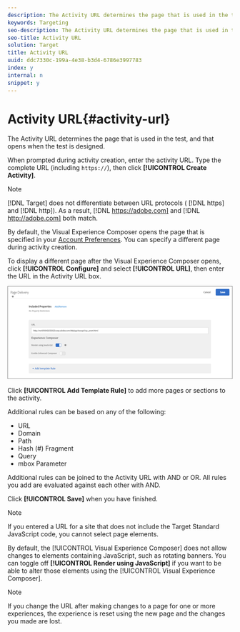 ```yaml
---
description: The Activity URL determines the page that is used in the test, and that opens when the test is designed.
keywords: Targeting
seo-description: The Activity URL determines the page that is used in the test, and that opens when the test is designed.
seo-title: Activity URL
solution: Target
title: Activity URL
uuid: ddc7330c-199a-4e38-b3d4-6786e3997783
index: y
internal: n
snippet: y
---
```


# Activity URL{#activity-url}

The Activity URL determines the page that is used in the test, and that opens when the test is designed.

When prompted during activity creation, enter the activity URL. Type the complete URL (including `https://`), then click **[!UICONTROL Create Activity]**.

>[!NOTE]
>
>[!DNL Target] does not differentiate between URL protocols ( [!DNL https] and [!DNL http]). As a result, [!DNL https://adobe.com] and [!DNL http://adobe.com] both match.

By default, the Visual Experience Composer opens the page that is specified in your [Account Preferences](https://marketing.adobe.com/resources/help/en_US/target/target/t_account_preferences.html). You can specify a different page during activity creation.

To display a different page after the Visual Experience Composer opens, click **[!UICONTROL Configure]** and select **[!UICONTROL URL]**, then enter the URL in the Activity URL box.

![](assets/url-config.png)

Click **[!UICONTROL Add Template Rule]** to add more pages or sections to the activity.

Additional rules can be based on any of the following:

* URL 
* Domain 
* Path 
* Hash (#) Fragment 
* Query 
* mbox Parameter

Additional rules can be joined to the Activity URL with AND or OR. All rules you add are evaluated against each other with AND.

Click **[!UICONTROL Save]** when you have finished.

>[!NOTE]
>
>If you entered a URL for a site that does not include the Target Standard JavaScript code, you cannot select page elements.

By default, the [!UICONTROL Visual Experience Composer] does not allow changes to elements containing JavaScript, such as rotating banners. You can toggle off **[!UICONTROL Render using JavaScript]** if you want to be able to alter those elements using the [!UICONTROL Visual Experience Composer].

>[!NOTE]
>
>If you change the URL after making changes to a page for one or more experiences, the experience is reset using the new page and the changes you made are lost.

